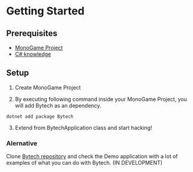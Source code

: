 # Getting Started



## Prerequisites

 - [MonoGame Project](https://docs.monogame.net/articles/getting_started/0_getting_started.html)
 - [C# knowledge](https://docs.microsoft.com/en-us/dotnet/csharp/)

## Setup

1. Create MonoGame Project

2. By executing following command inside your MonoGame Project, you will add Bytech as an dependency.
```
dotnet add package Bytech
```
3. Extend from BytechApplication class and start hacking!

### Alernative
Clone [Bytech repository](https://github.com/bythope/bytech) and check the Demo application with a lot of examples of what you can do with Bytech. (IN DEVELOPMENT)